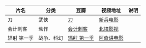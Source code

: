 | 片名        | 分类       | 豆瓣                                                   | 视频地址                                               | 说明 |
| ----------- | ---------- | ------------------------------------------------------ | ------------------------------------------------------ | ---- |
| 刀          | 武侠       | [刀](https://movie.douban.com/subject/1401962/)           | [新兵电影](https://www.bilibili.com/video/BV1wA4m1c71N)   |      |
| 会计刺客    | 动作       | [会计刺客](https://movie.douban.com/subject/24325861/)    | [北境影视](https://www.bilibili.com/video/BV1gm42147mT)   |      |
| 辐射 第一季 | 战争、科幻 | [辐射 第一季](https://movie.douban.com/subject/35128081/) | [阿奇讲电影](https://www.bilibili.com/video/BV1HJ4m1W7bG) |      |
